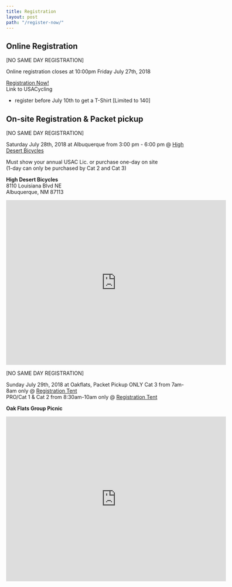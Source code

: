 ```yaml
---
title: Registration
layout: post
path: "/register-now/"
---
```


<div class="text-center">

## Online Registration

  <span class="text-danger align-middle">[NO SAME DAY REGISTRATION]</span>

Online registration closes at 10:00pm Friday July 27th, 2018

[Registration Now!](http://www.newmexicosportsonline.com/MountainBiking/Oakflats-MTB-Race-2017/55237)  
<span class="text-secondary">Link to USACycling</span>

* register before July 10th to get a T-Shirt [Limited to 140]


## On-site Registration & Packet pickup

<span class="text-danger align-middle">[NO SAME DAY REGISTRATION]</span>

Saturday July 28th, 2018 at Albuquerque from 3:00 pm - 6:00 pm @ [High Desert Bicycles](https://goo.gl/maps/WEem8DNzbqQ2)

Must show your annual USAC Lic. or purchase one-day on site  
(1-day can only be purchased by Cat 2 and Cat 3)

**High Desert Bicycles**  
8110 Louisiana Blvd NE  
Albuquerque, NM 87113

<iframe src="https://www.google.com/maps/embed?pb=!1m14!1m8!1m3!1d13044.971604604823!2d-106.5683972!3d35.175498!3m2!1i1024!2i768!4f13.1!3m3!1m2!1s0x0%3A0xe9ce68cc7f8238e8!2sHigh+Desert+Bicycles+Inc!5e0!3m2!1sen!2sus!4v1523722554404" width="600" height="450" frameborder="0" style="border:0" allowfullscreen></iframe>

<span class="text-danger align-middle">[NO SAME DAY REGISTRATION]</span>

Sunday July 29th, 2018 at Oakflats, Packet Pickup ONLY 
Cat 3 from 7am-8am only @ [Registration Tent](https://goo.gl/maps/oxCxcVjKADq)  
PRO/Cat 1 & Cat 2 from 8:30am-10am only @ [Registration Tent](https://goo.gl/maps/oxCxcVjKADq)  

**Oak Flats Group Picnic**

<iframe src="https://www.google.com/maps/embed?pb=!1m18!1m12!1m3!1d3268.3386527475836!2d-106.32422448493635!3d34.99822687473317!2m3!1f0!2f0!3f0!3m2!1i1024!2i768!4f13.1!3m3!1m2!1s0x8718baea8feee6c7%3A0xa5df245ce0343bbf!2sOak+Flats+Group+Picnic!5e0!3m2!1sen!2sus!4v1523929814442" width="600" height="450" frameborder="0" style="border:0" allowfullscreen></iframe>

</div>
